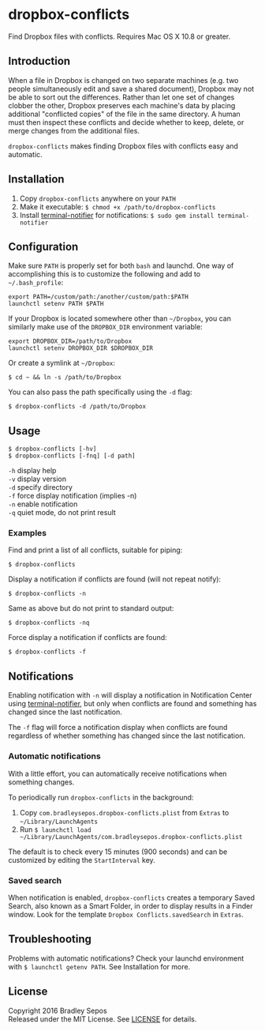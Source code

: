 dropbox-conflicts
=================

Find Dropbox files with conflicts. Requires Mac OS X 10.8 or greater.

## Introduction

When a file in Dropbox is changed on two separate machines (e.g. two people simultaneously edit and save a shared document), Dropbox may not be able to sort out the differences. Rather than let one set of changes clobber the other, Dropbox preserves each machine's data by placing additional "conflicted copies" of the file in the same directory. A human must then inspect these conflicts and decide whether to keep, delete, or merge changes from the additional files.

`dropbox-conflicts` makes finding Dropbox files with conflicts easy and automatic.

## Installation

1. Copy `dropbox-conflicts` anywhere on your `PATH`
2. Make it executable: `$ chmod +x /path/to/dropbox-conflicts`
3. Install [terminal-notifier] for notifications: `$ sudo gem install terminal-notifier`

## Configuration

Make sure `PATH` is properly set for both `bash` and launchd. One way of accomplishing this is to customize the following and add to `~/.bash_profile`:

```
export PATH=/custom/path:/another/custom/path:$PATH  
launchctl setenv PATH $PATH
```

If your Dropbox is located somewhere other than `~/Dropbox`, you can similarly make use of the `DROPBOX_DIR` environment variable:

```
export DROPBOX_DIR=/path/to/Dropbox  
launchctl setenv DROPBOX_DIR $DROPBOX_DIR
```

Or create a symlink at `~/Dropbox`:

```
$ cd ~ && ln -s /path/to/Dropbox
```

You can also pass the path specifically using the `-d` flag:

```
$ dropbox-conflicts -d /path/to/Dropbox
```

## Usage

```
$ dropbox-conflicts [-hv]  
$ dropbox-conflicts [-fnq] [-d path]
```

`-h`  display help  
`-v`  display version  
`-d`  specify directory  
`-f`  force display notification (implies -n)  
`-n`  enable notification  
`-q`  quiet mode, do not print result

### Examples

Find and print a list of all conflicts, suitable for piping:

```
$ dropbox-conflicts
```

Display a notification if conflicts are found (will not repeat notify):

```
$ dropbox-conflicts -n
```

Same as above but do not print to standard output:

```
$ dropbox-conflicts -nq
```

Force display a notification if conflicts are found:

```
$ dropbox-conflicts -f
```

## Notifications

Enabling notification with `-n` will display a notification in Notification Center using [terminal-notifier], but only when conflicts are found and something has changed since the last notification.

The `-f` flag will force a notification display when conflicts are found regardless of whether something has changed since the last notification.

### Automatic notifications

With a little effort, you can automatically receive notifications when something changes.

To periodically run `dropbox-conflicts` in the background:

1. Copy `com.bradleysepos.dropbox-conflicts.plist` from `Extras` to `~/Library/LaunchAgents`
2. Run `$ launchctl load ~/Library/LaunchAgents/com.bradleysepos.dropbox-conflicts.plist`

The default is to check every 15 minutes (900 seconds) and can be customized by editing the `StartInterval` key.

### Saved search

When notification is enabled, `dropbox-conflicts` creates a temporary Saved Search, also known as a Smart Folder, in order to display results in a Finder window. Look for the template `Dropbox Conflicts.savedSearch` in `Extras`.

## Troubleshooting

Problems with automatic notifications? Check your launchd environment with `$ launchctl getenv PATH`. See Installation for more.

## License

Copyright 2016 Bradley Sepos  
Released under the MIT License. See [LICENSE] for details.

[terminal-notifier]: https://github.com/alloy/terminal-notifier
[LICENSE]: https://github.com/bradleysepos/dropbox-conflicts/blob/master/LICENSE